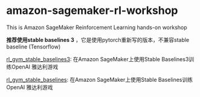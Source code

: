 # amazon-sagemaker-rl-workshop
This is Amazon SageMaker Reinforcement Learning hands-on workshop 

**推荐使用stable baselines 3** ，它是使用pytorch重新写的版本，不兼容stable baseline (Tensorflow)

[rl_gym_stable_baselines3](./rl_gym_stable_baselines3): 在Amazon SageMaker上使用Stable Baselines3训练OpenAI 雅达利游戏

[rl_gym_stable_baselines](./rl_gym_stable_baselines): 在Amazon SageMaker上使用Stable Baselines训练OpenAI 雅达利游戏